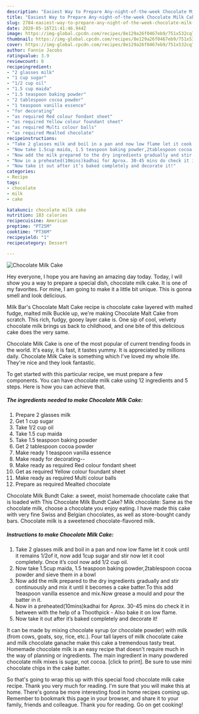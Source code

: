 ```yaml
---
description: "Easiest Way to Prepare Any-night-of-the-week Chocolate Milk Cake"
title: "Easiest Way to Prepare Any-night-of-the-week Chocolate Milk Cake"
slug: 2784-easiest-way-to-prepare-any-night-of-the-week-chocolate-milk-cake
date: 2020-05-16T21:41:46.944Z
image: https://img-global.cpcdn.com/recipes/8e129a26f0467eb9/751x532cq70/chocolate-milk-cake-recipe-main-photo.jpg
thumbnail: https://img-global.cpcdn.com/recipes/8e129a26f0467eb9/751x532cq70/chocolate-milk-cake-recipe-main-photo.jpg
cover: https://img-global.cpcdn.com/recipes/8e129a26f0467eb9/751x532cq70/chocolate-milk-cake-recipe-main-photo.jpg
author: Fannie Jacobs
ratingvalue: 3.9
reviewcount: 8
recipeingredient:
- "2 glasses milk"
- "1 cup sugar"
- "1/2 cup oil"
- "1.5 cup maida"
- "1.5 teaspoon baking powder"
- "2 tablespoon cocoa powder"
- "1 teaspoon vanilla essence"
- "for decorating"
- "as required Red colour fondant sheet"
- "as required Yellow colour foundant sheet"
- "as required Multi colour balls"
- "as required Mealted chocolate"
recipeinstructions:
- "Take 2 glasses milk and boil in a pan and now low flame let it cook until it remains 1/2of it, now add 1cup sugar and stir now let it cool completely. Once it’s cool now add 1/2 cup oil."
- "Now take 1.5cup maida, 1.5 teaspoon baking powder,2tablespoon cocoa powder and sieve them in a bowl"
- "Now add the milk prepared to the dry ingredients gradually and stir continuously and mix it until it becomes a cake batter.To this add 1teaspoon vanilla essence and mix.Now grease a mould and pour the batter in it."
- "Now in a preheated(10mins)kadhai for Aprox. 30-45 mins do check it in between with the help of a Thoothpick Also bake it on low flame."
- "Now take it out after it’s baked completely and decorate it!"
categories:
- Recipe
tags:
- chocolate
- milk
- cake

katakunci: chocolate milk cake 
nutrition: 183 calories
recipecuisine: American
preptime: "PT25M"
cooktime: "PT36M"
recipeyield: "1"
recipecategory: Dessert

---
```



![Chocolate Milk Cake](https://img-global.cpcdn.com/recipes/8e129a26f0467eb9/751x532cq70/chocolate-milk-cake-recipe-main-photo.jpg)

Hey everyone, I hope you are having an amazing day today. Today, I will show you a way to prepare a special dish, chocolate milk cake. It is one of my favorites. For mine, I am going to make it a little bit unique. This is gonna smell and look delicious.

Milk Bar&#39;s Chocolate Malt Cake recipe is chocolate cake layered with malted fudge, malted milk Buckle up, we&#39;re making Chocolate Malt Cake from scratch. This rich, fudgy, gooey layer cake is. One sip of cool, velvety chocolate milk brings us back to childhood, and one bite of this delicious cake does the very same.

Chocolate Milk Cake is one of the most popular of current trending foods in the world. It's easy, it is fast, it tastes yummy. It is appreciated by millions daily. Chocolate Milk Cake is something which I've loved my whole life. They're nice and they look fantastic.


To get started with this particular recipe, we must prepare a few components. You can have chocolate milk cake using 12 ingredients and 5 steps. Here is how you can achieve that.

<!--inarticleads1-->

##### The ingredients needed to make Chocolate Milk Cake:

1. Prepare 2 glasses milk
1. Get 1 cup sugar
1. Take 1/2 cup oil
1. Take 1.5 cup maida
1. Take 1.5 teaspoon baking powder
1. Get 2 tablespoon cocoa powder
1. Make ready 1 teaspoon vanilla essence
1. Make ready for decorating--
1. Make ready as required Red colour fondant sheet
1. Get as required Yellow colour foundant sheet
1. Make ready as required Multi colour balls
1. Prepare as required Mealted chocolate


Chocolate Milk Bundt Cake: a sweet, moist homemade chocolate cake that is loaded with This Chocolate Milk Bundt Cake? Milk chocolate: Same as the chocolate milk, choose a chocolate you enjoy eating. I have made this cake with very fine Swiss and Belgian chocolates, as well as store-bought candy bars. Chocolate milk is a sweetened chocolate-flavored milk. 

<!--inarticleads2-->

##### Instructions to make Chocolate Milk Cake:

1. Take 2 glasses milk and boil in a pan and now low flame let it cook until it remains 1/2of it, now add 1cup sugar and stir now let it cool completely. Once it’s cool now add 1/2 cup oil.
1. Now take 1.5cup maida, 1.5 teaspoon baking powder,2tablespoon cocoa powder and sieve them in a bowl
1. Now add the milk prepared to the dry ingredients gradually and stir continuously and mix it until it becomes a cake batter.To this add 1teaspoon vanilla essence and mix.Now grease a mould and pour the batter in it.
1. Now in a preheated(10mins)kadhai for Aprox. 30-45 mins do check it in between with the help of a Thoothpick - Also bake it on low flame.
1. Now take it out after it’s baked completely and decorate it!


It can be made by mixing chocolate syrup (or chocolate powder) with milk (from cows, goats, soy, rice, etc.). Four tall layers of milk chocolate cake and milk chocolate ganache make this cake a tremendous tasty treat. Homemade chocolate milk is an easy recipe that doesn&#39;t require much in the way of planning or ingredients. The main ingredient in many powdered chocolate milk mixes is sugar, not cocoa. [click to print]. Be sure to use mini chocolate chips in the cake batter. 

So that's going to wrap this up with this special food chocolate milk cake recipe. Thank you very much for reading. I'm sure that you will make this at home. There's gonna be more interesting food in home recipes coming up. Remember to bookmark this page in your browser, and share it to your family, friends and colleague. Thank you for reading. Go on get cooking!
